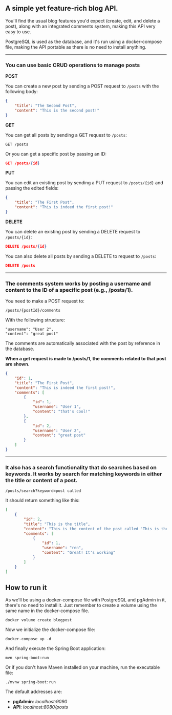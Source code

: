 ## A simple yet feature-rich blog API.

You'll find the usual blog features you'd expect (create, edit, and delete a post), along with an integrated comments system, making this API very easy to use.

PostgreSQL is used as the database, and it's run using a docker-compose file, making the API portable as there is no need to install anything.

<hr>

### **You can use basic CRUD operations to manage posts**

**POST**

You can create a new post by sending a POST request to `/posts` with the following body:

```json
{
    "title": "The Second Post",
    "content": "This is the second post!"
}
```

**GET**

You can get all posts by sending a GET request to `/posts`:

```
GET /posts
```

Or you can get a specific post by passing an ID:

```json
GET /posts/{id}
```

**PUT**

You can edit an existing post by sending a PUT request to `/posts/{id}` and passing the edited fields:

```json
{
    "title": "The First Post",
    "content": "This is indeed the first post!"
}
```

**DELETE**

You can delete an existing post by sending a DELETE request to `/posts/{id}`:

```json
DELETE /posts/{id}
```

You can also delete all posts by sending a DELETE to request to `/posts`:

```json
DELETE /posts
```

<hr>

### **The comments system works by posting a username and content to the ID of a specific post (e.g., /posts/1).**

You need to make a POST request to:

```
/posts/{postId}/comments
```

With the following structure:

```
"username": "User 2",
"content": "great post"
```

The comments are automatically associated with the post by reference in the database.

**When a get request is made to /posts/1, the comments related to that post are shown.**

```json
{
    "id": 1,
    "title": "The First Post",
    "content": "This is indeed the first post!",
    "comments": [
        {
            "id": 1,
            "username": "User 1",
            "content": "that's cool!"
        },
        {
            "id": 2,
            "username": "User 2",
            "content": "great post"
        }
    ]
}
```

<hr>

### **It also has a search functionality that do searches based on keywords. It works by search for matching keywords in either the title or content of a post.**

```
/posts/search?keyword=post called
```

It should return something like this:

```json
[
    {
        "id": 2,
        "title": "This is the title",
        "content": "This is the content of the post called 'This is the title'",
        "comments": [
            {
                "id": 1,
                "username": "ren",
                "content": "Great! It's working"
            }
        ]
    }
]
```

## How to run it

As we'll be using a docker-compose file with PostgreSQL and pgAdmin in it, there's no need to install it. Just remember to create a volume using the same name in the docker-compose file.

```
docker volume create blogpost
```

Now we initialize the docker-compose file:

```
docker-compose up -d
```

And finally execute the Spring Boot application:

```
mvn spring-boot:run
```

Or if you don't have Maven installed on your machine, run the executable file:

```
./mvnw spring-boot:run
```

The default addresses are:

- **pgAdmin**: 
_localhost:9090_
- **API**:
_localhost:8080/posts_


